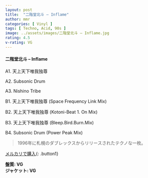 ```yaml
---
layout: post
title:  "二階堂北斗 – Inflame"
author: mmr
categories: [ Vinyl ]
tags: [ Techno, Acid, 90s ]
image: ../assets/images/二階堂北斗 – Inflame.jpg
rating: 4.5
v-rating: VG
---
```


#### 二階堂北斗 – Inflame


A1. 天上天下唯我独尊


A2. Subsonic Drum


A3. Nishino Tribe


B1. 天上天下唯我独尊 (Space Frequency Link Mix)


B2. 天上天下唯我独尊 (Kotoni-Beat 1. On Mix)


B3. 天上天下唯我独尊 (Bleep.Bird.Burn.Mix)


B4. Subsonic Drum (Power Peak Mix)


> 1996年に札幌のダブレックスからリリースされたテクノな一枚。


[メルカリで購入](https://jp.mercari.com/item/m93371201718){: .button1}


<div class="mt-4 mb-4 d-flex align-items-center">
<strong class="mr-1">盤質: VG</strong>
</div>
<div class="mt-4 mb-4 d-flex align-items-center">
<strong class="mr-1">ジャケット: VG</strong>
</div>